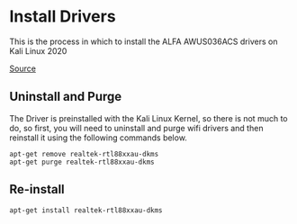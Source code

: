 # Install Drivers

This is the process in which to install the ALFA AWUS036ACS drivers on Kali Linux 2020

[Source](https://www.kryptostechnology.com/alfa-awus036acs-driver-install-kali-linux/)

## Uninstall and Purge

The Driver is preinstalled with the Kali Linux Kernel, so there is not much to do, so first, you will need to uninstall and purge wifi drivers and then reinstall it using the following commands below.

```shell
apt-get remove realtek-rtl88xxau-dkms
apt-get purge realtek-rtl88xxau-dkms
```

## Re-install

```shell
apt-get install realtek-rtl88xxau-dkms
```
